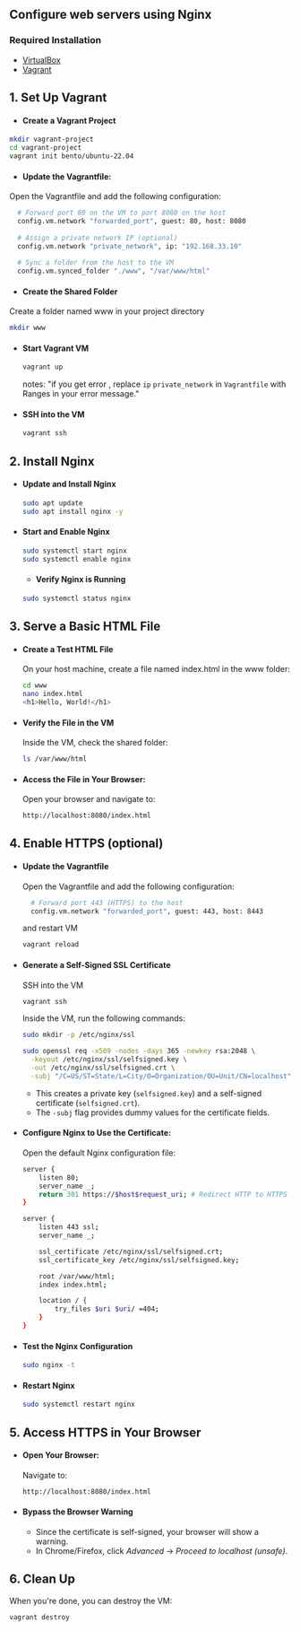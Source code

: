 ## Configure web servers using Nginx

### Required Installation
  - [VirtualBox](https://www.virtualbox.org/)
  - [Vagrant](https://www.vagrantup.com/)

## 1.  Set Up Vagrant
   - #### Create a Vagrant Project
   ```bash
   mkdir vagrant-project
   cd vagrant-project
   vagrant init bento/ubuntu-22.04
   ```

   - #### Update the Vagrantfile:
   Open the Vagrantfile and add the following configuration:
   
   ```bash
     # Forward port 80 on the VM to port 8080 on the host
     config.vm.network "forwarded_port", guest: 80, host: 8080
     
     # Assign a private network IP (optional)
     config.vm.network "private_network", ip: "192.168.33.10"
     
     # Sync a folder from the host to the VM
     config.vm.synced_folder "./www", "/var/www/html"
   ```
   - #### Create the Shared Folder
   Create a folder named www in your project directory
   ```bash
   mkdir www
   ```
   - #### Start Vagrant VM
     ```bash
     vagrant up
     ```
     notes: "if you get error , replace `ip` `private_network` in `Vagrantfile` with Ranges in your error message."
   
   - #### SSH into the VM
     ```bash
     vagrant ssh
     ```

## 2. Install Nginx
   - #### Update and Install Nginx
     ```bash
     sudo apt update
     sudo apt install nginx -y
     ```
   
   -  #### Start and Enable Nginx
      ```bash
      sudo systemctl start nginx
      sudo systemctl enable nginx
      ```
      
      - #### Verify Nginx is Running
      ```bash
      sudo systemctl status nginx
      ```

## 3. Serve a Basic HTML File
   - #### Create a Test HTML File
     On your host machine, create a file named index.html in the www folder:
     ```bash
     cd www
     nano index.html
     <h1>Hello, World!</h1>
     ```
   
   - #### Verify the File in the VM
     Inside the VM, check the shared folder:
     ```bash
     ls /var/www/html
     ```
   
   - #### Access the File in Your Browser:
     Open your browser and navigate to:
     ```bash
     http://localhost:8080/index.html
     ```

## 4. Enable HTTPS (optional)
   - #### Update the Vagrantfile
     Open the Vagrantfile and add the following configuration:
     ```bash
       # Forward port 443 (HTTPS) to the host
       config.vm.network "forwarded_port", guest: 443, host: 8443
     ```
     and restart VM
     ```bash
     vagrant reload
     ```
   
   - #### Generate a Self-Signed SSL Certificate
     SSH into the VM
     ```bash
     vagrant ssh
     ```
     
     Inside the VM, run the following commands:
     ```bash
     sudo mkdir -p /etc/nginx/ssl
     ```
     ```bash
     sudo openssl req -x509 -nodes -days 365 -newkey rsa:2048 \
       -keyout /etc/nginx/ssl/selfsigned.key \
       -out /etc/nginx/ssl/selfsigned.crt \
       -subj "/C=US/ST=State/L=City/O=Organization/OU=Unit/CN=localhost"
     ```
       - This creates a private key (`selfsigned.key`) and a self-signed certificate (`selfsigned.crt`).
       - The `-subj` flag provides dummy values for the certificate fields.
   
   - #### Configure Nginx to Use the Certificate:
     Open the default Nginx configuration file:
     ```bash
     server {
         listen 80;
         server_name _;
         return 301 https://$host$request_uri; # Redirect HTTP to HTTPS
     }
     
     server {
         listen 443 ssl;
         server_name _;
     
         ssl_certificate /etc/nginx/ssl/selfsigned.crt;
         ssl_certificate_key /etc/nginx/ssl/selfsigned.key;
     
         root /var/www/html;
         index index.html;
     
         location / {
             try_files $uri $uri/ =404;
         }
     }
     ```

   - #### Test the Nginx Configuration
     ```bash
     sudo nginx -t
     ```
     
   - #### Restart Nginx
     ```bash
     sudo systemctl restart nginx
     ```

## 5. Access HTTPS in Your Browser

   - #### Open Your Browser:
     Navigate to:
     ```bash
     http://localhost:8080/index.html
     ```
   - #### Bypass the Browser Warning
     - Since the certificate is self-signed, your browser will show a warning.
     - In Chrome/Firefox, click *Advanced* → *Proceed to localhost (unsafe)*.

## 6. Clean Up
   When you're done, you can destroy the VM:
   ```bash
   vagrant destroy
   ```